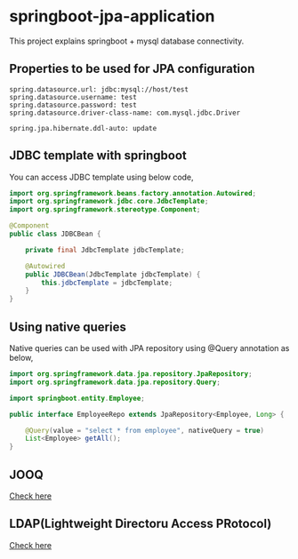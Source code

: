 # springboot-jpa-application
This project explains springboot + mysql database connectivity.

## Properties to be used for JPA configuration

```
spring.datasource.url: jdbc:mysql://host/test
spring.datasource.username: test
spring.datasource.password: test
spring.datasource.driver-class-name: com.mysql.jdbc.Driver

spring.jpa.hibernate.ddl-auto: update
```

## JDBC template with springboot
You can access JDBC template using below code,

```java
import org.springframework.beans.factory.annotation.Autowired;
import org.springframework.jdbc.core.JdbcTemplate;
import org.springframework.stereotype.Component;

@Component
public class JDBCBean {

	private final JdbcTemplate jdbcTemplate;

	@Autowired
	public JDBCBean(JdbcTemplate jdbcTemplate) {
		this.jdbcTemplate = jdbcTemplate;
	}
}
```

## Using native queries
Native queries can be used with JPA repository using @Query annotation as below,

```java
import org.springframework.data.jpa.repository.JpaRepository;
import org.springframework.data.jpa.repository.Query;

import springboot.entity.Employee;

public interface EmployeeRepo extends JpaRepository<Employee, Long> {

	@Query(value = "select * from employee", nativeQuery = true)
	List<Employee> getAll();
}
```

## JOOQ 
[Check here](https://docs.spring.io/spring-boot/docs/2.1.6.RELEASE/reference/html/boot-features-sql.html#boot-features-jooq)

## LDAP(Lightweight Directoru Access PRotocol)
[Check here](https://docs.spring.io/spring-boot/docs/2.1.6.RELEASE/reference/html/boot-features-nosql.html#boot-features-ldap)

## 